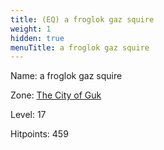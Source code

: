 ```yaml
---
title: (EQ) a froglok gaz squire
weight: 1
hidden: true
menuTitle: a froglok gaz squire
---
```


Name: a froglok gaz squire


Zone: [The City of Guk](/en/eq/exploration/the_city_of_guk)

Level: 17

Hitpoints: 459